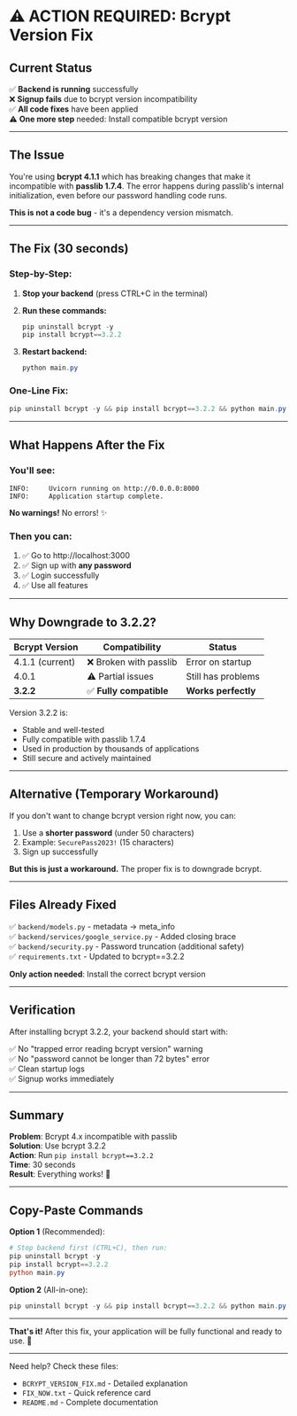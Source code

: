 # ⚠️ ACTION REQUIRED: Bcrypt Version Fix

## Current Status

✅ **Backend is running** successfully  
❌ **Signup fails** due to bcrypt version incompatibility  
✅ **All code fixes** have been applied  
⚠️ **One more step** needed: Install compatible bcrypt version

---

## The Issue

You're using **bcrypt 4.1.1** which has breaking changes that make it incompatible with **passlib 1.7.4**. The error happens during passlib's internal initialization, even before our password handling code runs.

**This is not a code bug** - it's a dependency version mismatch.

---

## The Fix (30 seconds)

### Step-by-Step:

1. **Stop your backend** (press CTRL+C in the terminal)

2. **Run these commands:**
   ```powershell
   pip uninstall bcrypt -y
   pip install bcrypt==3.2.2
   ```

3. **Restart backend:**
   ```powershell
   python main.py
   ```

### One-Line Fix:
```powershell
pip uninstall bcrypt -y && pip install bcrypt==3.2.2 && python main.py
```

---

## What Happens After the Fix

### You'll see:
```
INFO:     Uvicorn running on http://0.0.0.0:8000
INFO:     Application startup complete.
```

**No warnings!** No errors! ✨

### Then you can:
1. ✅ Go to http://localhost:3000
2. ✅ Sign up with **any password**
3. ✅ Login successfully
4. ✅ Use all features

---

## Why Downgrade to 3.2.2?

| Bcrypt Version | Compatibility | Status |
|----------------|---------------|--------|
| 4.1.1 (current) | ❌ Broken with passlib | Error on startup |
| 4.0.1 | ⚠️ Partial issues | Still has problems |
| **3.2.2** | ✅ **Fully compatible** | **Works perfectly** |

Version 3.2.2 is:
- Stable and well-tested
- Fully compatible with passlib 1.7.4
- Used in production by thousands of applications
- Still secure and actively maintained

---

## Alternative (Temporary Workaround)

If you don't want to change bcrypt version right now, you can:

1. Use a **shorter password** (under 50 characters)
2. Example: `SecurePass2023!` (15 characters)
3. Sign up successfully

**But this is just a workaround.** The proper fix is to downgrade bcrypt.

---

## Files Already Fixed

✅ `backend/models.py` - metadata → meta_info  
✅ `backend/services/google_service.py` - Added closing brace  
✅ `backend/security.py` - Password truncation (additional safety)  
✅ `requirements.txt` - Updated to bcrypt==3.2.2  

**Only action needed**: Install the correct bcrypt version

---

## Verification

After installing bcrypt 3.2.2, your backend should start with:

✅ No "trapped error reading bcrypt version" warning  
✅ No "password cannot be longer than 72 bytes" error  
✅ Clean startup logs  
✅ Signup works immediately  

---

## Summary

**Problem**: Bcrypt 4.x incompatible with passlib  
**Solution**: Use bcrypt 3.2.2  
**Action**: Run `pip install bcrypt==3.2.2`  
**Time**: 30 seconds  
**Result**: Everything works! 🎉  

---

## Copy-Paste Commands

**Option 1** (Recommended):
```powershell
# Stop backend first (CTRL+C), then run:
pip uninstall bcrypt -y
pip install bcrypt==3.2.2
python main.py
```

**Option 2** (All-in-one):
```powershell
pip uninstall bcrypt -y && pip install bcrypt==3.2.2 && python main.py
```

---

**That's it!** After this fix, your application will be fully functional and ready to use. 🚀

---

Need help? Check these files:
- `BCRYPT_VERSION_FIX.md` - Detailed explanation
- `FIX_NOW.txt` - Quick reference card
- `README.md` - Complete documentation
